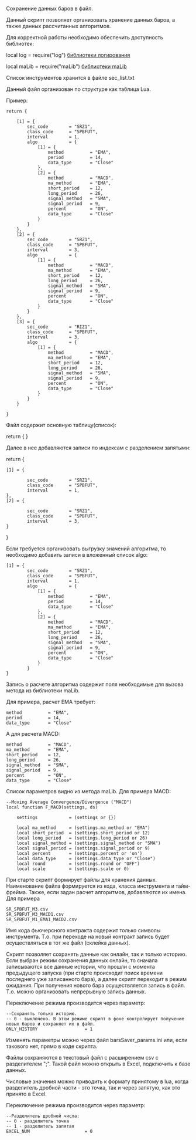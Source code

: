 Сохранение данных баров в файл.

Данный скрипт позволяет организовать хранение данных баров, а также данных рассчитанных алгоритмов.

Для корректной работы необходимо обеспечить доступность библиотек:

local log   = require("log") [библиотеки логирования](https://github.com/nick-nh/qlua/tree/master/logging)

local maLib = require("maLib") [библиотеки maLib](https://github.com/nick-nh/qlua/tree/master/maLib.lua)

Список инструментов хранится в файле sec_list.txt

Данный файл организован по структуре как таблица Lua.

Пример:

    return {

        [1] = {
            sec_code        = "SRZ1",
            class_code      = "SPBFUT",
            interval        = 1,
            algo            = {
                [1] = {
                    method          = "EMA",
                    period          = 14,
                    data_type       = "Close"
                },
                [2] = {
                    method          = "MACD",
                    ma_method       = "EMA",
                    short_period    = 12,
                    long_period     = 26,
                    signal_method   = "SMA",
                    signal_period   = 9,
                    percent         = "ON",
                    data_type       = "Close"
                }
            }
        },
        [2] = {
            sec_code        = "SRZ1",
            class_code      = "SPBFUT",
            interval        = 3,
            algo            = {
                [1] = {
                    method          = "MACD",
                    ma_method       = "EMA",
                    short_period    = 12,
                    long_period     = 26,
                    signal_method   = "SMA",
                    signal_period   = 9,
                    percent         = "ON",
                    data_type       = "Close"
                }
            }
        },
        [3] = {
            sec_code        = "RIZ1",
            class_code      = "SPBFUT",
            interval        = 3,
            algo            = {
                [1] = {
                    method          = "MACD",
                    ma_method       = "EMA",
                    short_period    = 12,
                    long_period     = 26,
                    signal_method   = "SMA",
                    signal_period   = 9,
                    percent         = "ON",
                    data_type       = "Close"
                }
            }
        }

    }

Файл содержит основную таблицу(список):

return {
}

Далее в нее добавляются записи по индексам с разделением запятыми:

return {

    [1] = {

            sec_code        = "SRZ1",
            class_code      = "SPBFUT",
            interval        = 1,
    },
    [2] = {

            sec_code        = "SRZ1",
            class_code      = "SPBFUT",
            interval        = 3,
    }
}

Если требуется организовать выгрузку значений алгоритма, то необходимо добавить записи в вложенный список algo:

    [1] = {
            sec_code        = "SRZ1",
            class_code      = "SPBFUT",
            interval        = 1,
            algo            = {
                [1] = {
                    method          = "EMA",
                    period          = 14,
                    data_type       = "Close"
                },
                [2] = {
                    method          = "MACD",
                    ma_method       = "EMA",
                    short_period    = 12,
                    long_period     = 26,
                    signal_method   = "SMA",
                    signal_period   = 9,
                    percent         = "ON",
                    data_type       = "Close"
                }
            }
    }

Запись о расчете алгоритма содержит поля необходимые для вызова метода из библиотеки maLib.

Для примера, расчет EMA требует:

    method          = "EMA",
    period          = 14,
    data_type       = "Close"

А для расчета MACD:

    method          = "MACD",
    ma_method       = "EMA",
    short_period    = 12,
    long_period     = 26,
    signal_method   = "SMA",
    signal_period   = 9,
    percent         = "ON",
    data_type       = "Close"

Список параметров видно из метода maLib. Для примера MACD:

    --Moving Average Convergence/Divergence ("MACD")
    local function F_MACD(settings, ds)

        settings            = (settings or {})

        local ma_method     = (settings.ma_method or "EMA")
        local short_period  = (settings.short_period or 12)
        local long_period   = (settings.long_period or 26)
        local signal_method = (settings.signal_method or "SMA")
        local signal_period = (settings.signal_period or 9)
        local percent       = (settings.percent or 'on')
        local data_type     = (settings.data_type or "Close")
        local round         = (settings.round or "OFF")
        local scale         = (settings.scale or 0)


При старте скрипт формирует файлы для хранения данных. Наименование файла формируется из кода, класса инструмента и тайм-фрейма. Также, если задан расчет алгоритмов, добавляются их имена. Для примера

    SR_SPBFUT_M3.csv
    SR_SPBFUT_M3_MACD1.csv
    SR_SPBFUT_M1_EMA1_MACD2.csv

Имя кода фьючерсного контракта содержит только символы инструмента. Т.о. при переходе на новый контракт запись будет осуществляться в тот же файл (склейка данных).

Скрипт позволяет сохранять данные как онлайн, так и только историю. Если выбран режим сохранения данных онлайн, то сначала записываются все данные истории, что прошли с момента предыдущего запуска (при старте происходит поиск времени последнего уже записанного бара), а далее скрипт переходит в режим ожидания. При получения нового бара осуществляется запись в файл. Т.о. можно организовать непрерывную запись данных.

Переключение режима производится через параметр:

    --Сохранять только историю.
    -- 0 - выключено. В этом режиме скрипт в фоне контролирует получение новых баров и сохраняет их в файл.
    ONLY_HISTORY                  = 1

Изменять параметры можно через файл barsSaver_params.ini или, если такового нет, прямо в коде скрипта.

Файлы сохраняются в текстовый файл с расширением csv с разделителем ";". Такой файл можно открыть в Excel, подключить к базе данных.

Числовые значения можно приводить к формату принятому в lua, когда разделитель дробной части - это точка, так и через запятую, как это принято в Excel.

Переключение режима производится через параметр:

    --Разделитель дробной числа:
    -- 0 - разделитель точка
    -- 1 - разделитель запятая
    EXCEL_NUM                     = 0